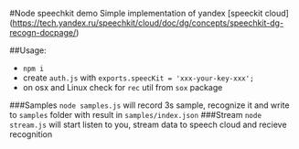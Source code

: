#Node speechkit demo
Simple implementation of yandex [speeckit cloud]
(https://tech.yandex.ru/speechkit/cloud/doc/dg/concepts/speechkit-dg-recogn-docpage/)

##Usage:
 * `npm i`
 * create `auth.js` with `exports.speecKit = 'xxx-your-key-xxx';`
 * on osx and Linux check for `rec` util from `sox` package
 
###Samples
`node samples.js` will record 3s sample, recognize it and write to `samples` folder with result in `samples/index.json`
###Stream
`node stream.js` will start listen to you, stream data to speech cloud and recieve recognition
